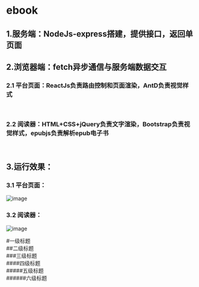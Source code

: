 # ebook
## 1.服务端：NodeJs-express搭建，提供接口，返回单页面

## 2.浏览器端：fetch异步通信与服务端数据交互

### 2.1 平台页面：ReactJs负责路由控制和页面渲染，AntD负责视觉样式
  
### 2.2 阅读器：HTML+CSS+jQuery负责文字渲染，Bootstrap负责视觉样式，epubjs负责解析epub电子书
  
## 3.运行效果：

### 3.1 平台页面：

   ![image](https://github.com/xiaozhaoqi/ebook/blob/master/1.gif)
    
### 3.2 阅读器：
  
   ![image](https://github.com/xiaozhaoqi/ebook/blob/master/3.gif)
    
#一级标题  
##二级标题  
###三级标题  
####四级标题  
#####五级标题  
######六级标题  
